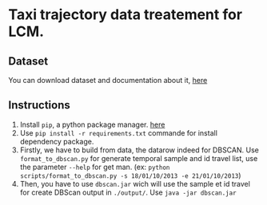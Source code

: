 # Taxi trajectory data treatement for LCM.

## Dataset

You can download dataset and documentation about it, [here](https://www.kaggle.com/c/pkdd-15-predict-taxi-service-trajectory-i/data)

## Instructions
1. Install `pip`, a python package manager. [here](https://pip.pypa.io/en/stable/)
2. Use `pip install -r requirements.txt` commande for install dependency package.
3. Firstly, we have to build from data, the datarow indeed for DBSCAN. Use `format_to_dbscan.py` for generate temporal sample and id travel list, use the parameter `--help` for get man. (ex: `python scripts/format_to_dbscan.py -s 18/01/10/2013 -e 21/01/10/2013`)
4. Then, you have to use `dbscan.jar` wich will use the sample et id travel for create DBScan output in `./output/`. Use `java -jar dbscan.jar `
